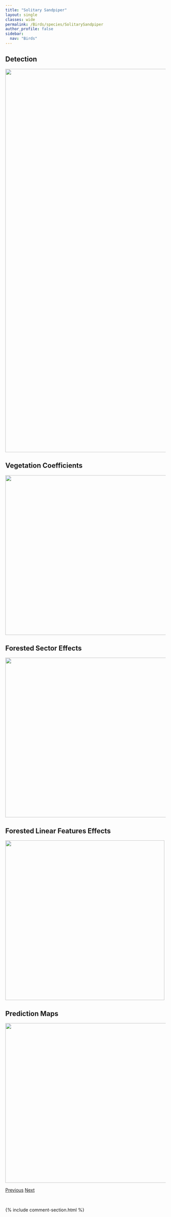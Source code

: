 ```yaml
---
title: "Solitary Sandpiper"
layout: single
classes: wide
permalink: /Birds/species/SolitarySandpiper
author_profile: false
sidebar:
  nav: "Birds"
---
```


<h2>Detection</h2>

<a href="https://drive.google.com/uc?export=view&id=1EYKadEaSBdOhMqOj6g_q2lPE3_KLtqY7">
<img src="https://drive.google.com/uc?export=view&id=1EYKadEaSBdOhMqOj6g_q2lPE3_KLtqY7" height = "1200" width = "800">
</a>


<h2>Vegetation Coefficients</h2>

<a href="https://drive.google.com/uc?export=view&id=1PzcuGORNtG5SkgE-LdCONmvYuKiu39GA">
<img src="https://drive.google.com/uc?export=view&id=1PzcuGORNtG5SkgE-LdCONmvYuKiu39GA" height = "500" width = "1000">
</a>


<h2>Forested Sector Effects</h2>

<a href="https://drive.google.com/uc?export=view&id=18Rb8AV5YXcE9q_JanhKqOQqTHY6k1JqF">
<img src="https://drive.google.com/uc?export=view&id=18Rb8AV5YXcE9q_JanhKqOQqTHY6k1JqF" height = "500" width = "1000">
</a>


<h2>Forested Linear Features Effects</h2>

<a href="https://drive.google.com/uc?export=view&id=1FH33PI9qd3qhAhf8Iw_gGBTOJL6PCezn">
<img src="https://drive.google.com/uc?export=view&id=1FH33PI9qd3qhAhf8Iw_gGBTOJL6PCezn" height = "500" width = "500">
</a>


<h2>Prediction Maps</h2>

<a href="https://drive.google.com/uc?export=view&id=1-8tC3vsd29Oq0Kymfco2z51r17tR59oz">
<img src="https://drive.google.com/uc?export=view&id=1-8tC3vsd29Oq0Kymfco2z51r17tR59oz" height = "500" width = "1000">
</a>


<a href="/DevelopmentWebsite/Birds/species/Sora" class="pagination--pager" title="Porzana carolina">Previous</a> <a href="/DevelopmentWebsite/Birds/species/SongSparrow" class="pagination--pager" title="Melospiza melodia">Next</a>

<p>&nbsp;</p>

{% include comment-section.html %}
